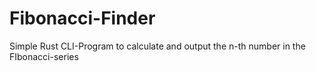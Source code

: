 # Fibonacci-Finder

Simple Rust CLI-Program to calculate and output the n-th number in the FIbonacci-series

